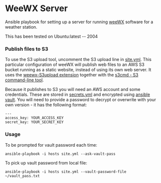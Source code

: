 # WeeWX Server
Ansible playbook for setting up a server for running [weeWX](http://www.weewx.com/) software for a weather station.

This has been tested on Ubuntu:latest -- 2004

### Publish files to S3
To use the S3 upload tool, uncomment the S3 upload line in [site.yml](./site.yml). This particular configuration of weeWX will publish web files to an AWS S3 bucket running as a static website, instead of using its own web server.  It uses the [weewx-S3upload extension](https://github.com/wmadill/weewx-S3upload) together with the [s3cmd - S3 command-line tool](http://s3tools.org/s3cmd).

Because it publishes to S3 you will need an AWS account and some credentials.  These are stored in [secrets.yml](./secrets.yml) and encrypted using [ansible vault](http://docs.ansible.com/ansible/playbooks_vault.html).  You will need to provide a password to decrypt or overwrite with your own version - it has the following format:
```
---
access_key: YOUR_ACCESS_KEY
secret_key: YOUR_SECRET_KEY
```

### Usage
To be prompted for vault password each time:
```
ansible-playbook -i hosts site.yml --ask-vault-pass
```
To pick up vault password from local file:
```
ansible-playbook -i hosts site.yml --vault-password-file ~/vault_pass.txt
```

